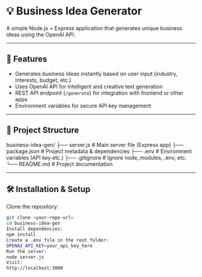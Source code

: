 # 💡 Business Idea Generator

A simple Node.js + Express application that generates unique business ideas using the OpenAI API.

---

## 🚀 Features
- Generates business ideas instantly based on user input (industry, interests, budget, etc.)
- Uses OpenAI API for intelligent and creative text generation
- REST API endpoint (`/generate`) for integration with frontend or other apps
- Environment variables for secure API key management

---

## 📂 Project Structure

business-idea-gen/
├── server.js # Main server file (Express app)
├── package.json # Project metadata & dependencies
├── .env # Environment variables (API key etc.)
├── .gitignore # Ignore node_modules, .env, etc.
└── README.md # Project documentation

---

## 🛠️ Installation & Setup

Clone the repository:
```bash
git clone <your-repo-url>
cd business-idea-gen
Install dependencies:
npm install
Create a .env file in the root folder:
OPENAI_API_KEY=your_api_key_here
Run the server:
node server.js
Visit:
http://localhost:3000
